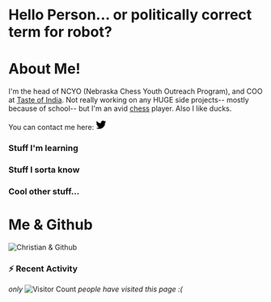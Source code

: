# Hello Person... or politically correct term for robot?

# About Me!
I'm the head of NCYO (Nebraska Chess Youth Outreach Program), and COO at [Taste of India](https://www.omahatasteofindia.com/). Not really working on any HUGE side projects-- mostly because of school-- but I'm an avid [chess](https://www.chess.com/member/zorangepopcorn) player. Also I like ducks. 

You can contact me here: <img src="icons/twitter.svg" alt="Twitter" width="20" height="20" href="twitter.com/boredsherbet"/>

### Stuff I'm learning

### Stuff I sorta know

### Cool other stuff...

# Me & Github

![Christian & Github](https://github-readme-stats.vercel.app/api?username=boredsherbet&count_private=true&show_icons=true&theme=github-dark)

<!-- Recent activity: https://github.com/jamesgeorge007/github-activity-readme --->
### :zap: Recent Activity

<!--START_SECTION:activity-->
<!--END_SECTION:activity-->

*only*
![Visitor Count](https://profile-counter.glitch.me/boredsherbet/count.svg) *people have visited this page :(*
